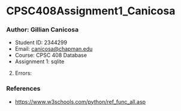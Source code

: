 # CPSC408Assignment1_Canicosa
### Author: Gillian Canicosa
- Student ID: 2344299
- Email: canicosa@chapman.edu
- Course: CPSC 408 Database
- Assignment 1: sqlite

2) Errors:

### References
- https://www.w3schools.com/python/ref_func_all.asp
